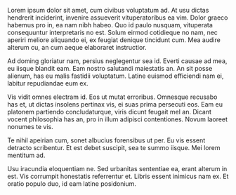 Lorem ipsum dolor sit amet, cum civibus voluptatum ad. At usu dictas hendrerit inciderint, invenire assueverit vituperatoribus ea vim. Dolor graeco habemus pro in, ea nam nibh habeo. Quo id paulo nusquam, vituperata consequuntur interpretaris no est. Solum eirmod cotidieque no nam, nec aperiri meliore aliquando ei, ex feugiat denique tincidunt cum. Mea audire alterum cu, an cum aeque elaboraret instructior.

Ad doming gloriatur nam, persius neglegentur sea id. Everti causae ad mea, eu iisque blandit eam. Eam nostro salutandi maiestatis an. An sit posse alienum, has eu malis fastidii voluptatum. Latine euismod efficiendi nam ei, labitur repudiandae eum ex.

Vis vidit omnes electram id. Eos ut mutat erroribus. Omnesque recusabo has et, ut dictas insolens pertinax vis, ei suas prima persecuti eos. Eam eu platonem partiendo concludaturque, viris dicunt feugait mel an. Dicant vocent philosophia has an, pro in illum adipisci contentiones. Novum laoreet nonumes te vis.

Te nihil apeirian cum, sonet albucius forensibus ut per. Eu vis essent detracto scribentur. Et est debet suscipit, sea te summo iisque. Mei lorem mentitum ad.

Usu iracundia eloquentiam ne. Sed urbanitas sententiae ea, erant alterum in est. Vis corrumpit honestatis referrentur et. Libris essent inimicus nam ex. Et oratio populo duo, id eam latine posidonium.